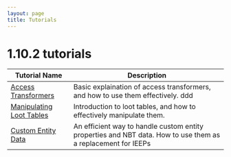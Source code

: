 ```yaml
---
layout: page
title: Tutorials
---
```


# 1.10.2 tutorials


| Tutorial Name                                                                       | Description                                                                                                  |
|-------------------------------------------------------------------------------------|--------------------------------------------------------------------------------------------------------------|
| [Access Transformers](http://tutorials.darkhax.net/tutorials/access_transformers/)  | Basic explaination of access transformers, and how to use them effectively.        ddd                       |
| [Manipulating Loot Tables](http://tutorials.darkhax.net/tutorials/loot_tables/)     | Introduction to loot tables, and how to effectively manipulate them.                                         |
| [Custom Entity Data](http://tutorials.darkhax.net/tutorials/custom_entity_data/)    | An efficient way to handle custom entity properties and NBT data. How to use them as a replacement for IEEPs |
